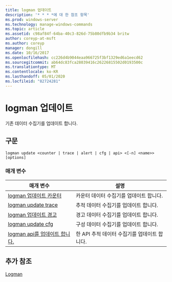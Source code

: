 ```yaml
---
title: logman 업데이트
description: '* * * *에 대 한 참조 항목'
ms.prod: windows-server
ms.technology: manage-windows-commands
ms.topic: article
ms.assetid: c98af84f-64ba-40c3-826d-75b80dfb9b34 britw
author: coreyp-at-msft
ms.author: coreyp
manager: dongill
ms.date: 10/16/2017
ms.openlocfilehash: cc226d4b9044eaa966725f3bf1329ed6a1eecd62
ms.sourcegitcommit: ab64dc83fca28039416c26226815502d0193500c
ms.translationtype: MT
ms.contentlocale: ko-KR
ms.lasthandoff: 05/01/2020
ms.locfileid: "82724281"
---
```

# <a name="logman-update"></a>logman 업데이트



기존 데이터 수집기를 업데이트 합니다.

## <a name="syntax"></a>구문

```
logman update <counter | trace | alert | cfg | api> <[-n] <name>> [options]
```

### <a name="parameters"></a>매개 변수

|매개 변수|설명|
|---------|-----------|
|[logman 업데이트 카운터](logman-update-counter.md)|카운터 데이터 수집기를 업데이트 합니다.|
|[logman update trace](logman-update-trace.md)|추적 데이터 수집기를 업데이트 합니다.|
|[logman 업데이트 경고](logman-update-alert.md)|경고 데이터 수집기를 업데이트 합니다.|
|[logman update cfg](logman-update-cfg.md)|구성 데이터 수집기를 업데이트 합니다.|
|[logman api를 업데이트 합니다.](logman-update-api.md)|한 API 추적 데이터 수집기를 업데이트 합니다.|

## <a name="additional-references"></a>추가 참조

[Logman](logman.md)